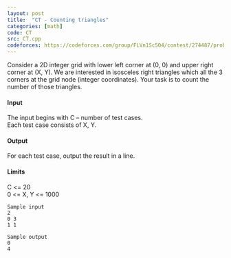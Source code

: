```yaml
---
layout: post
title:  "CT - Counting triangles"
categories: [math]
code: CT
src: CT.cpp
codeforces: https://codeforces.com/group/FLVn1Sc504/contest/274487/problem/U
---
```




  


Consider a 2D integer grid with lower left corner at (0, 0) and upper right corner at (X, Y). We are interested in isosceles right triangles which all the 3 corners at the grid node (integer coordinates). Your task is to count the number of those triangles.

#### Input

The input begins with C – number of test cases.  
Each test case consists of X, Y.

#### Output

For each test case, output the result in a line.

#### Limits

C <= 20  
0 <= X, Y <= 1000

  
```
Sample input  
2  
0 3  
1 1
  
Sample output  
0  
4
```

<!--more-->

